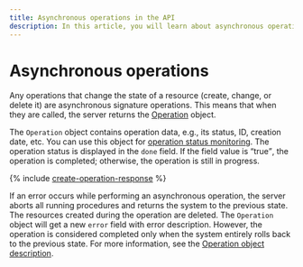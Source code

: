 ```yaml
---
title: Asynchronous operations in the API
description: In this article, you will learn about asynchronous operations, the object they return, and how to work with it.
---
```


# Asynchronous operations

Any operations that change the state of a resource (create, change, or delete it) are asynchronous signature operations. This means that when they are called, the server returns the [Operation](operation.md) object.

The `Operation` object contains operation data, e.g., its status, ID, creation date, etc. You can use this object for [operation status monitoring](operation.md#monitoring). The operation status is displayed in the `done` field. If the field value is <q>true</q>, the operation is completed; otherwise, the operation is still in progress.

{% include [create-operation-response](../_includes/create-operation-response.md) %}

If an error occurs while performing an asynchronous operation, the server aborts all running procedures and returns the system to the previous state. The resources created during the operation are deleted. The `Operation` object will get a new `error` field with error description. However, the operation is considered completed only when the system entirely rolls back to the previous state. For more information, see the [Operation object description](operation.md).